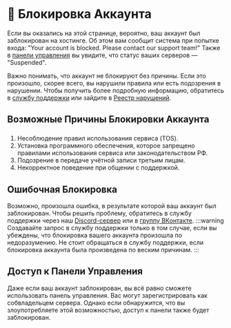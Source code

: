 # 🚫 Блокировка Аккаунта

Если вы оказались на этой странице, вероятно, ваш аккаунт был заблокирован на хостинге. Об этом вам сообщит система при попытке входа: "Your account is blocked. Please contact our support team!" Также в [панели управления](https://panel.box-hosting.ru) вы увидите, что статус ваших серверов — "Suspended".

Важно понимать, что аккаунт не блокируют без причины. Если это произошло, скорее всего, вы нарушили правила или есть подозрения в нарушении. Чтобы получить более подробную информацию, обратитесь в [службу поддержки](https://t.me/Sup_BOX_Hosting) или зайдите в [Реестр нарушений](https://reestr.myid.su).

## Возможные Причины Блокировки Аккаунта
###
1. Несоблюдение правил использования сервиса (TOS).
2. Установка программного обеспечения, которое запрещено правилами использования сервиса или законодательством РФ.
3. Подозрение в передаче учётной записи третьим лицам.
4. Некорректное поведение при общении с поддержкой.

## Ошибочная Блокировка
Возможно, произошла ошибка, в результате которой ваш аккаунт был заблокирован. Чтобы решить проблему, обратитесь в службу поддержки через наш [Discord-сервер](https://boxsl.ru/ds-box-hosting) или в [группу ВКонтакте](https://vk.com/box_hosting_offical).
:::warning
Создавайте запрос в службу поддержки только в том случае, если вы убеждены, что блокировка вашего аккаунта произошла по недоразумению. Не стоит обращаться в службу поддержки, если блокировка аккаунта была произведена по веским причинам.
:::

## Доступ к Панели Управления

Даже если ваш аккаунт заблокирован, вы всё равно сможете использовать панель управления. Вас могут зарегистрировать как собвладельцем сервера. Однако если обнаружится, что вы злоупотребляете этой возможностью, доступ к панели также будет заблокирован.
